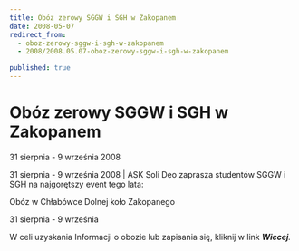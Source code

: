 ```yaml
---
title: Obóz zerowy SGGW i SGH w Zakopanem
date: 2008-05-07
redirect_from: 
  - oboz-zerowy-sggw-i-sgh-w-zakopanem
  - 2008/2008.05.07-oboz-zerowy-sggw-i-sgh-w-zakopanem

published: true
---
```




# Obóz zerowy SGGW i SGH w Zakopanem

<time>31 sierpnia - 9 września 2008</time>

31 sierpnia - 9 września 2008 | 
ASK Soli Deo zaprasza studentów SGGW i SGH na najgorętszy event tego lata:

Obóz w Chłabówce Dolnej&nbsp;koło Zakopanego

31 sierpnia - 9 września

W celi uzyskania Informacji o obozie&nbsp;lub zapisania się, kliknij w link ***Wiecej**.*

<!--CONTENT FROM OLD SERVER (jos before 2013): 31 sierpnia - 9 września 2008 | 
ASK Soli Deo zaprasza studentów SGGW i SGH na najgorętszy event tego lata:



Obóz w Chłabówce Dolnej&nbsp;koło Zakopanego



31 sierpnia - 9 września



W celi uzyskania Informacji o obozie&nbsp;lub zapisania się, kliknij w link ***Wiecej**.*         
-->

<!--{{json:{"created_date":"2008-05-07 11:23:24","publish_down":"0000-00-00 00:00:00","id":"619"}}}-->